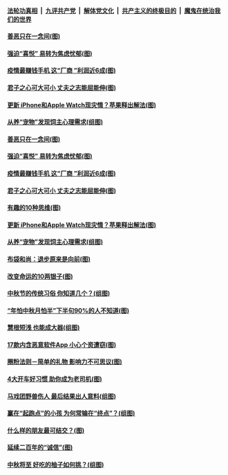 

####  [法轮功真相](../../../../basic/blob/master/README.md?t=10041202) &nbsp;|&nbsp; [九评共产党](../../../../9ping.md/blob/master/README.md?t=10041202) &nbsp;|&nbsp; [解体党文化](../../../../jtdwh.md/blob/master/README.md?t=10041202)  &nbsp;|&nbsp; [共产主义的终极目的](../../../../gczydzjmd.md/blob/master/README.md?t=10041202) &nbsp;|&nbsp; [魔鬼在统治我们的世界](../../../../mgztzwmdsj.md/blob/master/README.md?t=10041202) 

#### [善恶只在一念间(图)](../pages/p8/947705.md?t=10041202) 

#### [强迫“喜悦” 易转为焦虑忧郁(图)](../pages/p8/948093.md?t=10041202) 

#### [疫情最赚钱手机 这“厂商 ”利润近6成(图)](../pages/p8/948086.md?t=10041202) 

#### [君子之心可大可小 丈夫之志能屈能伸(图)](../pages/p8/948080.md?t=10041202) 

#### [更新 iPhone和Apple Watch现灾情？苹果释出解法(图)](../pages/p8/948014.md?t=10041202) 

#### [从养“宠物”发现饲主心理需求(组图)](../pages/p8/947851.md?t=10041202) 

#### [善恶只在一念间(图)](../pages/p8/947705.md?t=10041202) 

#### [强迫“喜悦” 易转为焦虑忧郁(图)](../pages/p8/948093.md?t=10041202) 

#### [疫情最赚钱手机 这“厂商 ”利润近6成(图)](../pages/p8/948086.md?t=10041202) 

#### [君子之心可大可小 丈夫之志能屈能伸(图)](../pages/p8/948080.md?t=10041202) 

#### [有趣的10种思维(图)](../pages/p8/947730.md?t=10041202) 

#### [更新 iPhone和Apple Watch现灾情？苹果释出解法(图)](../pages/p8/948014.md?t=10041202) 

#### [从养“宠物”发现饲主心理需求(组图)](../pages/p8/947851.md?t=10041202) 

#### [布袋和尚：退步原来是向前(图)](../pages/p8/947886.md?t=10041202) 

#### [改变命运的10两银子(图)](../pages/p8/947713.md?t=10041202) 

#### [中秋节的传统习俗 你知道几个？(组图)](../pages/p8/947847.md?t=10041202) 

#### [“年怕中秋月怕半”下半句90%的人不知道(图)](../pages/p8/947834.md?t=10041202) 

#### [慧根短浅 也能成大器(组图)](../pages/p8/947695.md?t=10041202) 

#### [17款内含恶意软件App 小心个资遭窃(图)](../pages/p8/947766.md?t=10041202) 

#### [圈粉法则－简单的礼物 影响力不可思议(图)](../pages/p8/945898.md?t=10041202) 

#### [4大开车好习惯 助你成为老司机(图)](../pages/p8/947764.md?t=10041202) 

#### [马戏团野兽伤人 最后结果出人意料(组图)](../pages/p8/947173.md?t=10041202) 

#### [赢在“起跑点”的小孩 为何常输在“终点”？(组图)](../pages/p8/945892.md?t=10041202) 

#### [什么样的朋友最可结交？(图)](../pages/p8/946521.md?t=10041202) 

#### [延续二百年的“诚信”(图)](../pages/p8/947189.md?t=10041202) 

#### [中秋将至 好吃的柚子如何挑？(组图)](../pages/p8/947476.md?t=10041202) 

